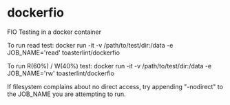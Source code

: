# dockerfio
FIO Testing in a docker container

To run read test:
docker run -it -v /path/to/test/dir:/data -e JOB_NAME='read' toasterlint/dockerfio

To run R(60%) / W(40%) test:
docker run -it -v /path/to/test/dir:/data -e JOB_NAME='rw' toasterlint/dockerfio

If filesystem complains about no direct access, try appending "-nodirect" to the JOB_NAME you are attempting to run.
